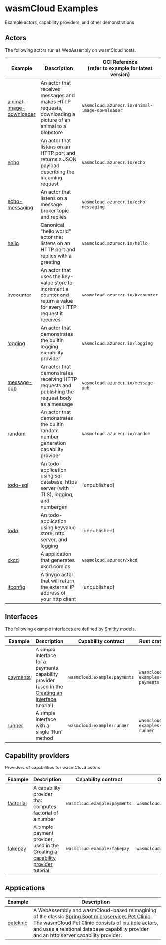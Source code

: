 # wasmCloud Examples

Example actors, capability providers, and other demonstrations

## Actors

The following actors run as WebAssembly on wasmCloud hosts.

| Example                                                                                                  | Description                                                                                                         | OCI Reference <br/> (refer to example for latest version) |
|----------------------------------------------------------------------------------------------------------|---------------------------------------------------------------------------------------------------------------------|-----------------------------------------------------------|
| [animal-image-downloader](https://github.com/wasmcloud/examples/tree/main/actor/animal-image-downloader) | An actor that receives messages and makes HTTP requests, downloading a picture of an animal to a blobstore          | `wasmcloud.azurecr.io/animal-image-downloader`            |
| [echo](https://github.com/wasmcloud/examples/tree/main/actor/echo)                                       | An actor that listens on an HTTP port and returns a JSON payload describing the incoming request                    | `wasmcloud.azurecr.io/echo`                               |
| [echo-messaging](https://github.com/wasmcloud/examples/tree/main/actor/echo-messaging)                   | An actor that listens on a message broker topic and replies                                                         | `wasmcloud.azurecr.io/echo-messaging`                     |
| [hello](https://github.com/wasmcloud/examples/tree/main/actor/hello)                                     | Canonical "hello world" actor that listens on an HTTP port and replies with a greeting                              | `wasmcloud.azurecr.io/hello`                              |
| [kvcounter](https://github.com/wasmcloud/examples/tree/main/actor/kvcounter)                             | An actor that uses the key-value store to increment a counter and return a value for every HTTP request it receives | `wasmcloud.azurecr.io/kvcounter`                          |
| [logging](https://github.com/wasmcloud/examples/tree/main/actor/logging)                                 | An actor that demonstrates the builtin logging capability provider                                                  | `wasmcloud.azurecr.io/logging`                            |
| [message-pub](https://github.com/wasmcloud/examples/tree/main/actor/message-pub)                         | An actor that demonstrates receiving HTTP requests and publishing the request body as a message                     | `wasmcloud.azurecr.io/message-pub`                        |
| [random](https://github.com/wasmcloud/examples/tree/main/actor/random)                                   | An actor that demonstrates the builtin random number generation capability provider                                 | `wasmcloud.azurecr.io/random`                             |
| [todo-sql](https://github.com/wasmcloud/examples/tree/main/actor/todo-sql)                               | An todo-application using sql database, https server (with TLS), logging, and numbergen                             | (unpublished)                                             |
| [todo](https://github.com/wasmcloud/examples/tree/main/actor/todo)                                       | An todo-application using keyvalue store, http server, and logging                                                  | (unpublished)                                             |
| [xkcd](https://github.com/wasmcloud/examples/tree/main/actor/xkcd)                                       | A application that generates xkcd comics                                                                            | `wasmcloud.azurecr/xkcd`                                  |
| [ifconfig](https://github.com/wasmcloud/examples/tree/main/actor/ifconfig)                               | A tinygo actor that will return the external IP address of your http client                                         | (unpublished)                                             |


## Interfaces

The following example interfaces are defined by [Smithy](https://awslabs.github.io/smithy/) models.

| Example | Description | Capability contract | Rust crate |
| --- | --- | --- | --- |
| [payments](https://github.com/wasmcloud/examples/tree/main/interface/payments) | A simple interface for a payments capability provider (used in the [Creating an Interface](https://wasmcloud.dev/app-dev/create-provider/new-interface/) tutorial) |  `wasmcloud:example:payments` | `wasmcloud-examples-payments` |
| [runner](https://github.com/wasmcloud/examples/tree/main/interface/runner) | A simple interface with a single 'Run' method |  `wasmcloud:example:runner` | `wasmcloud-examples-runner` |


## Capability providers

Providers of capabilities for wasmCloud actors

| Example | Description | Capability contract | OCI Reference |
| --- | --- | --- | --- |
| [factorial](https://github.com/wasmcloud/examples/tree/main/provider/factorial) | A capability provider that computes factorial of a number |  `wasmcloud:example:payments` | `wasmcloud.azurecr.io/factorial` |
| [fakepay](https://github.com/wasmcloud/examples/tree/main/provider/fakepay) | A simple payment provider, used in the [Creating a capability provider](https://wasmcloud.dev/app-dev/create-provider/) tutorial |  `wasmcloud:example:fakepay` | `wasmcloud.azurecr.io/fakepay` |


## Applications

| Example | Description | 
| --- | --- | 
| [petclinic](https://github.com/wasmcloud/examples/tree/main/petclinic) |  A WebAssembly and wasmCloud-based reimagining of the classic [Spring Boot microservices Pet Clinic](https://github.com/spring-petclinic/spring-petclinic-microservices). The wasmCloud Pet Clinic consists of multiple actors, and uses a relational database capability provider and an http server capability provider. |

